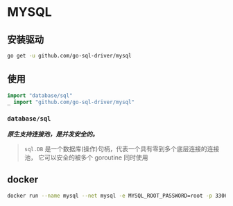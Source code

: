 # MYSQL

## 安装驱动

```bash
go get -u github.com/go-sql-driver/mysql
```

## 使用

```go
import "database/sql"
_ import "github.com/go-sql-driver/mysql"
```

### `database/sql`

***原生支持连接池，是并发安全的。***

> `sql.DB` 是一个数据库(操作)句柄，代表一个具有零到多个底层连接的连接池， 它可以安全的被多个 goroutine 同时使用

## docker

```bash
docker run --name mysql --net mysql -e MYSQL_ROOT_PASSWORD=root -p 3306:3306 -d mysql:5.6
```
